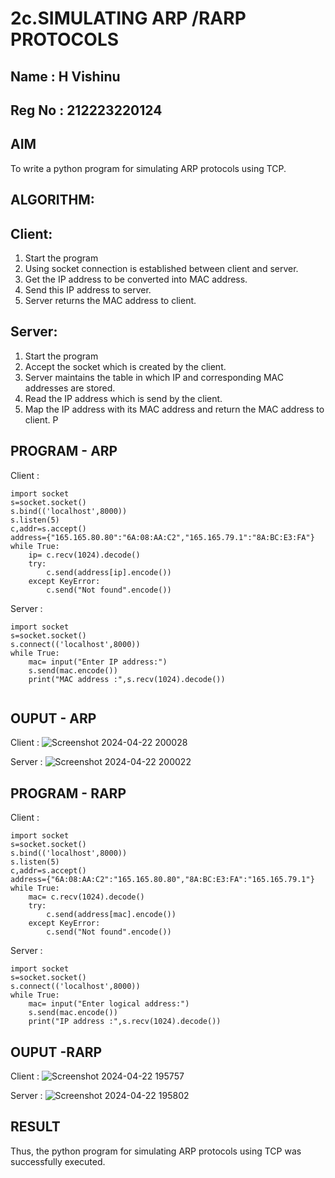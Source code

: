 # 2c.SIMULATING ARP /RARP PROTOCOLS
## Name : H Vishinu
## Reg No : 212223220124
## AIM
To write a python program for simulating ARP protocols using TCP.
## ALGORITHM:
## Client:
1. Start the program
2. Using socket connection is established between client and server.
3. Get the IP address to be converted into MAC address.
4. Send this IP address to server.
5. Server returns the MAC address to client.
## Server:
1. Start the program
2. Accept the socket which is created by the client.
3. Server maintains the table in which IP and corresponding MAC addresses are
stored.
4. Read the IP address which is send by the client.
5. Map the IP address with its MAC address and return the MAC address to client.
P
## PROGRAM - ARP
Client :
```
import socket
s=socket.socket()
s.bind(('localhost',8000))
s.listen(5)
c,addr=s.accept()
address={"165.165.80.80":"6A:08:AA:C2","165.165.79.1":"8A:BC:E3:FA"}
while True:
    ip= c.recv(1024).decode()
    try:
        c.send(address[ip].encode())
    except KeyError:
        c.send("Not found".encode())

```

Server :
```
import socket
s=socket.socket()
s.connect(('localhost',8000))
while True:
    mac= input("Enter IP address:")
    s.send(mac.encode())
    print("MAC address :",s.recv(1024).decode())


```
## OUPUT - ARP
Client :
![Screenshot 2024-04-22 200028](https://github.com/VisHinu24/2c.ARP_RARP_PROTOCOLS/assets/144244396/6878836d-ebb4-4ae2-8367-bf4b24edd402)

Server :
![Screenshot 2024-04-22 200022](https://github.com/VisHinu24/2c.ARP_RARP_PROTOCOLS/assets/144244396/cdf58c9a-634e-4d6b-a96e-9572399fe091)




## PROGRAM - RARP
Client :
```
import socket
s=socket.socket()
s.bind(('localhost',8000))
s.listen(5)
c,addr=s.accept()
address={"6A:08:AA:C2":"165.165.80.80","8A:BC:E3:FA":"165.165.79.1"}
while True:
    mac= c.recv(1024).decode()
    try:
        c.send(address[mac].encode())
    except KeyError:
        c.send("Not found".encode())
```
Server :
```
import socket
s=socket.socket()
s.connect(('localhost',8000))
while True:
    mac= input("Enter logical address:")
    s.send(mac.encode())
    print("IP address :",s.recv(1024).decode())

```


## OUPUT -RARP
Client :
![Screenshot 2024-04-22 195757](https://github.com/VisHinu24/2c.ARP_RARP_PROTOCOLS/assets/144244396/da308bde-2191-49c3-953d-4b4d7663a2b1)

Server :
![Screenshot 2024-04-22 195802](https://github.com/VisHinu24/2c.ARP_RARP_PROTOCOLS/assets/144244396/c2d52198-3557-4c97-b092-b7b890437c44)


## RESULT
Thus, the python program for simulating ARP protocols using TCP was successfully 
executed.
